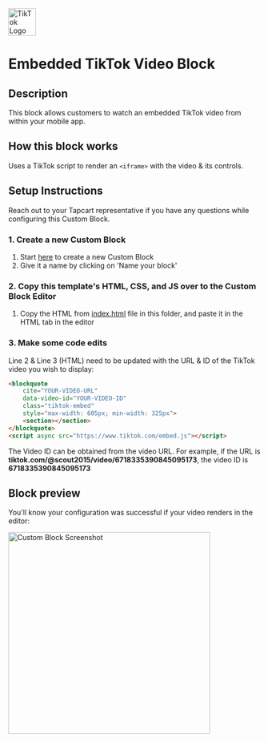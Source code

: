 <img height="55" alt="TikTok Logo" src="https://static.vecteezy.com/system/resources/previews/023/986/561/non_2x/tiktok-logo-tiktok-logo-transparent-tiktok-icon-transparent-free-free-png.png">

# Embedded TikTok Video Block

## Description

This block allows customers to watch an embedded TikTok video from within your mobile app.

## How this block works

Uses a TikTok script to render an `<iframe>` with the video & its controls.

## Setup Instructions

Reach out to your Tapcart representative if you have any questions while configuring this Custom Block.

### 1. Create a new Custom Block

1. Start [here](https://app.tapcart.com/custom-blocks) to create a new Custom Block
2. Give it a name by clicking on 'Name your block'

### 2. Copy this template's HTML, CSS, and JS over to the Custom Block Editor

1. Copy the HTML from [index.html](https://github.com/Tapcart-Templates/custom-block-templates/edit/main/TikTok%20Video/index.html) file in this folder, and paste it in the HTML tab in the editor

### 3. Make some code edits

Line 2 & Line 3 (HTML) need to be updated with the URL & ID of the TikTok video you wish to display:

```HTML
<blockquote
    cite="YOUR-VIDEO-URL"
    data-video-id="YOUR-VIDEO-ID"
    class="tiktok-embed"
    style="max-width: 605px; min-width: 325px">
    <section></section>
</blockquote>
<script async src="https://www.tiktok.com/embed.js"></script>
```

The Video ID can be obtained from the video URL. For example, if the URL is **tiktok.com/@scout2015/video/6718335390845095173**, the video ID is **6718335390845095173**

## Block preview

You'll know your configuration was successful if your video renders in the editor:

<img width="403" alt="Custom Block Screenshot" src="https://github.com/user-attachments/assets/97f0f7b1-7ae5-4ff9-ae24-5175ae0c6251">
